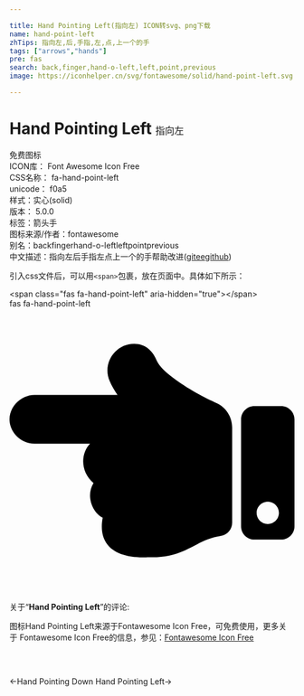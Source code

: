 ```yaml
---

title: Hand Pointing Left(指向左) ICON转svg、png下载
name: hand-point-left
zhTips: 指向左,后,手指,左,点,上一个的手
tags: ["arrows","hands"]
pre: fas
search: back,finger,hand-o-left,left,point,previous
image: https://iconhelper.cn/svg/fontawesome/solid/hand-point-left.svg

---
```


# Hand Pointing Left  <small style="font-size: 60%;font-weight: 100">指向左</small>


<div class="detail-page">
<p>
<span><span class="badge-success badge">免费图标</span> </span>
<br/>
<span>
ICON库：
<span class="badge-secondary badge">Font Awesome Icon Free</span> 
</span>
<br/>
<span>
CSS名称：
<span class="badge-secondary badge">fa-hand-point-left</span> 
</span>
<br/>
<span>
unicode：
<span class="badge-secondary badge">f0a5</span> 
<copy-btn content='f0a5' btn-title=""></copy-btn>
<copy-btn :content='String.fromCodePoint(parseInt("f0a5", 16))' btn-title="复制U"></copy-btn>
</span><br/><span>样式：<span class="badge-light badge">实心(solid)</span></span>
<br/>
<span>
版本：
<span class="badge-secondary badge">5.0.0</span> 
</span><br/><span>标签：<span class="badge-light badge"><router-link to="/tags/arrows.html">箭头</router-link></span><span class="badge-light badge"><router-link to="/tags/hands.html">手</router-link></span></span>
<br/>
<span>图标来源/作者：<span class="badge-light badge">fontawesome</span></span> 
<br/>
<span>别名：<span class="badge-light badge">back</span><span class="badge-light badge">finger</span><span class="badge-light badge">hand-o-left</span><span class="badge-light badge">left</span><span class="badge-light badge">point</span><span class="badge-light badge">previous</span></span><br/><span class="zh-detail">中文描述：<span class="badge-primary badge">指向左</span><span class="badge-primary badge">后</span><span class="badge-primary badge">手指</span><span class="badge-primary badge">左</span><span class="badge-primary badge">点</span><span class="badge-primary badge">上一个的手</span><span class="help-link"><span>帮助改进</span>(<a href="https://gitee.com/liuwave/icon-helper/edit/master/json/fontawesome/solid/hand-point-left.json" target="_blank" rel="noopener noreferrer">gitee</a><a href="https://github.com/liuwave/icon-helper/edit/master/json/fontawesome/solid/hand-point-left.json" target="_blank" rel="noopener noreferrer">github</a></span>)</span><br/>
</p>
</div>
<div class="alert alert-dark">
  <i class="fas fa-hand-point-left fa-xs"></i>
  <i class="fas fa-hand-point-left fa-sm"></i>
  <i class="fas fa-hand-point-left fa-lg"></i>
  <i class="fas fa-hand-point-left fa-2x"></i>
  <i class="fas fa-hand-point-left fa-3x"></i>
  <i class="fas fa-hand-point-left fa-5x"></i>
  <i class="fas fa-hand-point-left fa-7x"></i>
</div>
<div>
  <p>引入css文件后，可以用<code>&lt;span&gt;</code>包裹，放在页面中。具体如下所示：    
  </p>
  <div class="alert alert-primary" style="font-size: 14px">
    &lt;span class="fas fa-hand-point-left" aria-hidden="true"&gt;&lt;/span&gt;
    <copy-btn content='<span class="fas fa-hand-point-left" aria-hidden="true"></span>'></copy-btn>
  </div>
  <div class="alert alert-secondary">
    <i class="fas fa-hand-point-left"
    style="font-size: 24px"
    aria-hidden="true"></i> fas fa-hand-point-left
    <copy-btn content="fas fa-hand-point-left" btn-title="复制图标名称"></copy-btn>
  </div>
</div>
<div id="svg" class="svg-wrap">
<svg xmlns="http://www.w3.org/2000/svg" viewBox="0 0 512 512"><path d="M44.8 155.826h149.234c-5.841-8.248-10.57-16.558-14.153-24.918C166.248 99.098 189.778 63.986 224 64c18.616.008 32.203 10.897 40 29.092 12.122 28.286 78.648 64.329 107.534 77.323 17.857 7.956 28.453 25.479 28.464 43.845l.002.001v171.526c0 11.812-8.596 21.897-20.269 23.703-46.837 7.25-61.76 38.483-123.731 38.315-2.724-.007-13.254.195-16 .195-50.654 0-81.574-22.122-72.6-71.263-18.597-9.297-30.738-39.486-16.45-62.315-24.645-21.177-22.639-53.896-6.299-70.944H44.8c-24.15 0-44.8-20.201-44.8-43.826 0-23.283 21.35-43.826 44.8-43.826zM440 176h48c13.255 0 24 10.745 24 24v192c0 13.255-10.745 24-24 24h-48c-13.255 0-24-10.745-24-24V200c0-13.255 10.745-24 24-24zm24 212c11.046 0 20-8.954 20-20s-8.954-20-20-20-20 8.954-20 20 8.954 20 20 20z"/></svg>
</div>
<detail full-name='fa-hand-point-left'></detail>
<div class="icon-detail__container">
<p>关于“<b>Hand Pointing Left</b>”的评论:</p>
</div>
<Vssue title="关于“Hand Pointing Left”的评论" />    
<div><p>图标Hand Pointing Left来源于Fontawesome Icon Free，可免费使用，更多关于  Fontawesome Icon Free的信息，参见：<a target="_blank" href="https://iconhelper.cn/fontawesome.html">Fontawesome Icon Free</a>
</p></div>

<div style="padding:2rem 0 " class="page-nav"><p class="inner"><span class="prev">←<router-link to="/icon/regular/hand-point-down.html">Hand Pointing Down</router-link></span> <span class="next"><router-link to="/icon/regular/hand-point-left.html">Hand Pointing Left</router-link>→</span></p></div>

